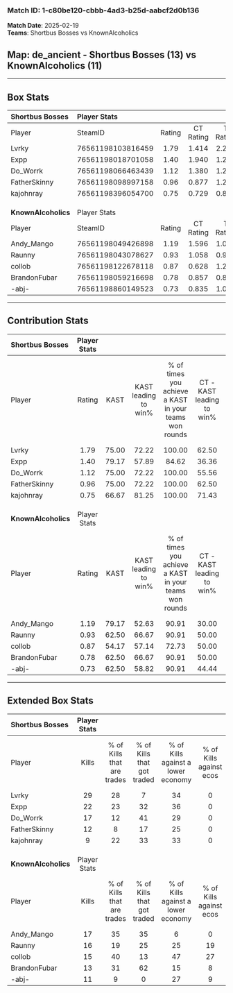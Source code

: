 ### Match ID: 1-c80be120-cbbb-4ad3-b25d-aabcf2d0b136  
**Match Date**: 2025-02-19  
**Teams**: Shortbus Bosses vs KnownAlcoholics  

## **Map**: de_ancient - Shortbus Bosses (13) vs KnownAlcoholics (11)  
---  

## Box Stats  

| **Shortbus Bosses** | Player Stats      |        |           |          |       |       |       |         |        |      |     |
| :- | :- | :-: | :-: | :-: | :-: | :-: | :-: | :-: | :-: | :-: | :-: |
| Player              | SteamID           | Rating | CT Rating | T Rating | KAST  |  ADR  | Kills | Assists | Deaths | K/D  | HS% |
| Lvrky               | 76561198103816459 |  1.79  |   1.414   |  2.254   | 75.00 | 114.2 |  29   |    9    |   12   | 2.42 | 41  |
| Expp                | 76561198018701058 |  1.40  |   1.940   |  1.284   | 79.17 | 99.1  |  22   |    8    |   17   | 1.29 | 72  |
| Do_Worrk            | 76561198066463439 |  1.12  |   1.380   |  1.281   | 75.00 | 78.8  |  17   |    6    |   17   | 1.00 | 17  |
| FatherSkinny        | 76561198098997158 |  0.96  |   0.877   |  1.274   | 75.00 | 65.2  |  12   |    6    |   14   | 0.86 | 58  |
| kajohnray           | 76561198396054700 |  0.75  |   0.729   |  0.879   | 66.67 | 56.7  |   9   |    8    |   15   | 0.60 | 33  |
|                     |                   |        |           |          |       |       |       |         |        |      |     |
|                     |                   |        |           |          |       |       |       |         |        |      |     |
|                     |                   |        |           |          |       |       |       |         |        |      |     |
| **KnownAlcoholics** | Player Stats      |        |           |          |       |       |       |         |        |      |     |
| Player              | SteamID           | Rating | CT Rating | T Rating | KAST  |  ADR  | Kills | Assists | Deaths | K/D  | HS% |
| Andy_Mango          | 76561198049426898 |  1.19  |   1.596   |  1.071   | 79.17 | 91.5  |  17   |   12    |   18   | 0.94 | 23  |
| Raunny              | 76561198043078627 |  0.93  |   1.058   |  0.940   | 62.50 | 74.9  |  16   |   10    |   20   | 0.80 | 50  |
| collob              | 76561198122678118 |  0.87  |   0.628   |  1.218   | 54.17 | 68.8  |  15   |    7    |   17   | 0.88 | 46  |
| BrandonFubar        | 76561198059216698 |  0.78  |   0.857   |  0.852   | 62.50 | 65.3  |  13   |    6    |   20   | 0.65 | 69  |
| -abj-               | 76561198860149523 |  0.73  |   0.835   |  1.079   | 62.50 | 54.3  |  11   |    4    |   17   | 0.65 | 27  |
---  

## Contribution Stats  

| **Shortbus Bosses** | Player Stats |       |                      |                                                        |                           |                                                             |                          |                                                            |
| :- | :-: | :-: | :-: | :-: | :-: | :-: | :-: | :-: |
| Player              |    Rating    | KAST  | KAST leading to win% | % of times you achieve a KAST in your teams won rounds | CT - KAST leading to win% | CT - % of times you achieve a KAST in your teams won rounds | T - KAST leading to win% | T - % of times you achieve a KAST in your teams won rounds |
| Lvrky               |     1.79     | 75.00 |        72.22         |                         100.00                         |           62.50           |                           100.00                            |          80.00           |                           100.00                           |
| Expp                |     1.40     | 79.17 |        57.89         |                         84.62                          |           36.36           |                            80.00                            |          87.50           |                           87.50                            |
| Do_Worrk            |     1.12     | 75.00 |        72.22         |                         100.00                         |           55.56           |                           100.00                            |          88.89           |                           100.00                           |
| FatherSkinny        |     0.96     | 75.00 |        72.22         |                         100.00                         |           62.50           |                           100.00                            |          80.00           |                           100.00                           |
| kajohnray           |     0.75     | 66.67 |        81.25         |                         100.00                         |           71.43           |                           100.00                            |          88.89           |                           100.00                           |
|                     |              |       |                      |                                                        |                           |                                                             |                          |                                                            |
|                     |              |       |                      |                                                        |                           |                                                             |                          |                                                            |
|                     |              |       |                      |                                                        |                           |                                                             |                          |                                                            |
| **KnownAlcoholics** | Player Stats |       |                      |                                                        |                           |                                                             |                          |                                                            |
| Player              |    Rating    | KAST  | KAST leading to win% | % of times you achieve a KAST in your teams won rounds | CT - KAST leading to win% | CT - % of times you achieve a KAST in your teams won rounds | T - KAST leading to win% | T - % of times you achieve a KAST in your teams won rounds |
| Andy_Mango          |     1.19     | 79.17 |        52.63         |                         90.91                          |           30.00           |                            75.00                            |          77.78           |                           100.00                           |
| Raunny              |     0.93     | 62.50 |        66.67         |                         90.91                          |           50.00           |                           100.00                            |          85.71           |                           85.71                            |
| collob              |     0.87     | 54.17 |        57.14         |                         72.73                          |           50.00           |                           100.00                            |          66.67           |                           57.14                            |
| BrandonFubar        |     0.78     | 62.50 |        66.67         |                         90.91                          |           50.00           |                           100.00                            |          85.71           |                           85.71                            |
| -abj-               |     0.73     | 62.50 |        58.82         |                         90.91                          |           44.44           |                           100.00                            |          75.00           |                           85.71                            |
---  

## Extended Box Stats  

| **Shortbus Bosses** | Player Stats |                            |                            |                                    |                         |                              |                                 |        |                             |                                     |                          |                               |                            |
| :- | :-: | :-: | :-: | :-: | :-: | :-: | :-: | :-: | :-: | :-: | :-: | :-: | :-: |
| Player              |    Kills     | % of Kills that are trades | % of Kills that got traded | % of Kills against a lower economy | % of Kills against ecos | % of Kills that are flawless | % of Kills that are close duels | Deaths | % of Deaths that get traded | % of Deaths against a lower economy | % of Deaths against ecos | % of Deaths that are flawless | % of Deaths that are close |
| Lvrky               |      29      |             28             |             7              |                 34                 |            0            |              62              |               10                |   12   |             17              |                 33                  |            0             |              42               |             0              |
| Expp                |      22      |             23             |             32             |                 36                 |            0            |              68              |                0                |   17   |             35              |                 35                  |            0             |              59               |             6              |
| Do_Worrk            |      17      |             12             |             41             |                 29                 |            0            |              94              |                6                |   17   |             35              |                 35                  |            0             |              76               |             0              |
| FatherSkinny        |      12      |             8              |             17             |                 25                 |            0            |              42              |                0                |   14   |             36              |                 29                  |            0             |              50               |             0              |
| kajohnray           |      9       |             22             |             33             |                 33                 |            0            |              44              |               11                |   15   |             13              |                 27                  |            0             |              53               |             7              |
|                     |              |                            |                            |                                    |                         |                              |                                 |        |                             |                                     |                          |                               |                            |
|                     |              |                            |                            |                                    |                         |                              |                                 |        |                             |                                     |                          |                               |                            |
|                     |              |                            |                            |                                    |                         |                              |                                 |        |                             |                                     |                          |                               |                            |
| **KnownAlcoholics** | Player Stats |                            |                            |                                    |                         |                              |                                 |        |                             |                                     |                          |                               |                            |
| Player              |    Kills     | % of Kills that are trades | % of Kills that got traded | % of Kills against a lower economy | % of Kills against ecos | % of Kills that are flawless | % of Kills that are close duels | Deaths | % of Deaths that get traded | % of Deaths against a lower economy | % of Deaths against ecos | % of Deaths that are flawless | % of Deaths that are close |
| Andy_Mango          |      17      |             35             |             35             |                 6                  |            0            |              47              |               12                |   18   |             33              |                 11                  |            6             |              61               |             11             |
| Raunny              |      16      |             19             |             25             |                 25                 |           19            |              63              |                0                |   20   |             20              |                 10                  |            5             |              65               |             5              |
| collob              |      15      |             40             |             13             |                 47                 |           27            |              60              |                0                |   17   |             12              |                  0                  |            0             |              71               |             0              |
| BrandonFubar        |      13      |             31             |             62             |                 15                 |            8            |              38              |                0                |   20   |             15              |                 20                  |            5             |              65               |             0              |
| -abj-               |      11      |             9              |             0              |                 27                 |            9            |             100              |                0                |   17   |             29              |                 12                  |            6             |              71               |             12             |
